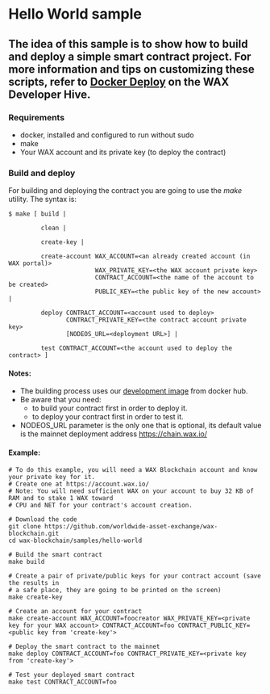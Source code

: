 # Hello World sample

## The idea of this sample is to show how to build and deploy a simple smart contract project. For more information and tips on customizing these scripts, refer to [Docker Deploy](https://developer.wax.io/dapps/docker-deploy/) on the WAX Developer Hive.

### Requirements
- docker, installed and configured to run without sudo
- make
- Your WAX account and its private key (to deploy the contract)

### Build and deploy

For building and deploying the contract you are going to use the *make* utility. The syntax is:

```
$ make [ build |

         clean |

         create-key |

         create-account WAX_ACCOUNT=<an already created account (in WAX portal)>
                        WAX_PRIVATE_KEY=<the WAX account private key>
                        CONTRACT_ACCOUNT=<the name of the account to be created>
                        PUBLIC_KEY=<the public key of the new account> |

         deploy CONTRACT_ACCOUNT=<account used to deploy>
                CONTRACT_PRIVATE_KEY=<the contract account private key>
                [NODEOS_URL=<deployment URL>] | 
         
         test CONTRACT_ACCOUNT=<the account used to deploy the contract> ]
```

#### Notes:
- The building process uses our [development image](https://hub.docker.com/r/waxteam/dev) from docker hub.
- Be aware that you need:
  - to build your contract first in order to deploy it.
  - to deploy your contract first in order to test it.
- NODEOS_URL parameter is the only one that is optional, its default value is the mainnet deployment address  https://chain.wax.io/

#### Example:
```
# To do this example, you will need a WAX Blockchain account and know your private key for it.
# Create one at https://account.wax.io/
# Note: You will need sufficient WAX on your account to buy 32 KB of RAM and to stake 1 WAX toward
# CPU and NET for your contract's account creation.

# Download the code
git clone https://github.com/worldwide-asset-exchange/wax-blockchain.git
cd wax-blockchain/samples/hello-world

# Build the smart contract
make build

# Create a pair of private/public keys for your contract account (save the results in
# a safe place, they are going to be printed on the screen)
make create-key

# Create an account for your contract
make create-account WAX_ACCOUNT=foocreator WAX_PRIVATE_KEY=<private key for your WAX account> CONTRACT_ACCOUNT=foo CONTRACT_PUBLIC_KEY=<public key from 'create-key'>

# Deploy the smart contract to the mainnet
make deploy CONTRACT_ACCOUNT=foo CONTRACT_PRIVATE_KEY=<private key from 'create-key'>

# Test your deployed smart contract
make test CONTRACT_ACCOUNT=foo
```

